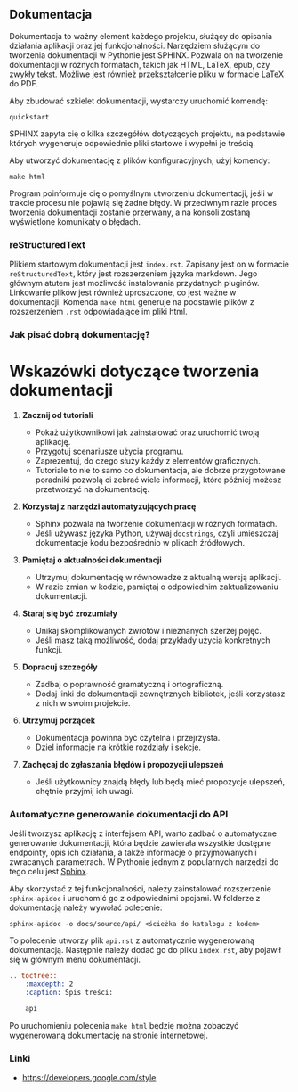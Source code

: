 
## Dokumentacja

Dokumentacja to ważny element każdego projektu, służący do opisania działania aplikacji oraz jej funkcjonalności. Narzędziem służącym do tworzenia dokumentacji w Pythonie jest SPHINX. Pozwala on na tworzenie dokumentacji w różnych formatach, takich jak HTML, LaTeX, epub, czy zwykły tekst. Możliwe jest również przekształcenie pliku w formacie LaTeX do PDF.

Aby zbudować szkielet dokumentacji, wystarczy uruchomić komendę:

```
quickstart
```

SPHINX zapyta cię o kilka szczegółów dotyczących projektu, na podstawie których wygeneruje odpowiednie pliki startowe i wypełni je treścią.

Aby utworzyć dokumentację z plików konfiguracyjnych, użyj komendy:

```
make html
```

Program poinformuje cię o pomyślnym utworzeniu dokumentacji, jeśli w trakcie procesu nie pojawią się żadne błędy. W przeciwnym razie proces tworzenia dokumentacji zostanie przerwany, a na konsoli zostaną wyświetlone komunikaty o błędach.

### reStructuredText

Plikiem startowym dokumentacji jest `index.rst`. Zapisany jest on w formacie `reStructuredText`, który jest rozszerzeniem języka markdown. Jego głównym atutem jest możliwość instalowania przydatnych pluginów. Linkowanie plików jest również uproszczone, co jest ważne w dokumentacji. Komenda `make html` generuje na podstawie plików z rozszerzeniem `.rst` odpowiadające im pliki html.

### Jak pisać dobrą dokumentację?

# Wskazówki dotyczące tworzenia dokumentacji

1. **Zacznij od tutoriali**
   - Pokaż użytkownikowi jak zainstalować oraz uruchomić twoją aplikację.
   - Przygotuj scenariusze użycia programu.
   - Zaprezentuj, do czego służy każdy z elementów graficznych.
   - Tutoriale to nie to samo co dokumentacja, ale dobrze przygotowane poradniki pozwolą ci zebrać wiele informacji, które później możesz przetworzyć na dokumentację.

2. **Korzystaj z narzędzi automatyzujących pracę**
   - Sphinx pozwala na tworzenie dokumentacji w różnych formatach.
   - Jeśli używasz języka Python, używaj `docstrings`, czyli umieszczaj dokumentacje kodu bezpośrednio w plikach źródłowych.

3. **Pamiętaj o aktualności dokumentacji**
   - Utrzymuj dokumentację w równowadze z aktualną wersją aplikacji.
   - W razie zmian w kodzie, pamiętaj o odpowiednim zaktualizowaniu dokumentacji.

4. **Staraj się być zrozumiały**
   - Unikaj skomplikowanych zwrotów i nieznanych szerzej pojęć.
   - Jeśli masz taką możliwość, dodaj przykłady użycia konkretnych funkcji.

5. **Dopracuj szczegóły**
   - Zadbaj o poprawność gramatyczną i ortograficzną.
   - Dodaj linki do dokumentacji zewnętrznych bibliotek, jeśli korzystasz z nich w swoim projekcie.

6. **Utrzymuj porządek**
   - Dokumentacja powinna być czytelna i przejrzysta.
   - Dziel informacje na krótkie rozdziały i sekcje.

7. **Zachęcaj do zgłaszania błędów i propozycji ulepszeń**
   - Jeśli użytkownicy znajdą błędy lub będą mieć propozycje ulepszeń, chętnie przyjmij ich uwagi.

### Automatyczne generowanie dokumentacji do API

Jeśli tworzysz aplikację z interfejsem API, warto zadbać o automatyczne generowanie dokumentacji, która będzie zawierała wszystkie dostępne endpointy, opis ich działania, a także informacje o przyjmowanych i zwracanych parametrach. W Pythonie jednym z popularnych narzędzi do tego celu jest <a href="https://www.sphinx-doc.org/en/master/">Sphinx</a>.

Aby skorzystać z tej funkcjonalności, należy zainstalować rozszerzenie <code>sphinx-apidoc</code> i uruchomić go z odpowiednimi opcjami. W folderze z dokumentacją należy wywołać polecenie:

    sphinx-apidoc -o docs/source/api/ <ścieżka do katalogu z kodem>

To polecenie utworzy plik <code>api.rst</code> z automatycznie wygenerowaną dokumentacją. Następnie należy dodać go do pliku <code>index.rst</code>, aby pojawił się w głównym menu dokumentacji.

```rst
.. toctree::
    :maxdepth: 2
    :caption: Spis treści:

    api
```

Po uruchomieniu polecenia <code>make html</code> będzie można zobaczyć wygenerowaną dokumentację na stronie internetowej.

### Linki

* https://developers.google.com/style
